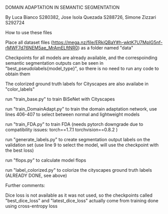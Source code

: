 DOMAIN ADAPTATION IN SEMANTIC SEGMENTATION

By Luca Bianco S280382, Jose Isola Quezada S288726, Simone Zizzari S292724

How to use these files


Place all dataset files (https://mega.nz/file/ERkiQBaY#h-wktK7U7MpIG5nf-rMWF7d76NEM5ae_MrAmELftNR0) as a folder named "data" 

Checkpoints for all models are already available, and the correspoinding semantic segmentation outputs can be seen in "best_pseudolabels{model_type}", so there is no need to run any code to obtain them

The colorized ground truth labels for Cityscapes are also availabe in "color_labels"

run "train_base.py" to train BiSeNet with Cityscapes

run "train_DomainAdapt.py" to train the domain adaptation network, use lines 406-407 to select between normal and lightweight models

run "train_FDA.py" to train FDA (needs pytorch downgrade due to compatibility issues: torch==1.7.1 torchvision==0.8.2 )

run "generate_labels.py" to create segmentation output labels on the validation set (use line 9 to select the model, will use the checkpoint with the best loss)

run "flops.py" to calculate model flops

run "label_colorized.py" to colorize the cityscapes ground truth labels (ALREADY DONE, see above)

Further comments:

Dice loss is not available as it was not used, so the checkpoints called "best_dice_loss" and "latest_dice_loss" actually come from training done using cross-entropy loss
